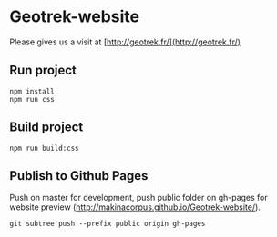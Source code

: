 # Geotrek-website
Please gives us a visit at [http://geotrek.fr/](http://geotrek.fr/)

## Run project

```
npm install
npm run css
```

## Build project

```
npm run build:css
```

## Publish to Github Pages
Push on master for development, push public folder on gh-pages for website preview (http://makinacorpus.github.io/Geotrek-website/).

```
git subtree push --prefix public origin gh-pages
```

